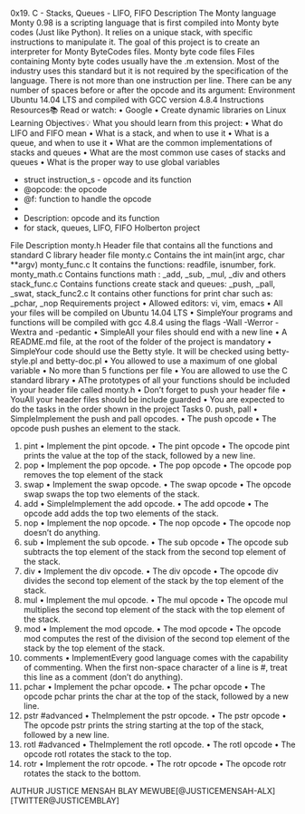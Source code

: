 0x19. C - Stacks, Queues - LIFO, FIFO
Description
The Monty language
Monty 0.98 is a scripting language that is first compiled into Monty byte codes (Just like Python). It relies on a unique stack, with specific instructions to manipulate it. The goal of this project is to create an interpreter for Monty ByteCodes files.
Monty byte code files
Files containing Monty byte codes usually have the .m extension. Most of the industry uses this standard but it is not required by the specification of the language. There is not more than one instruction per line. There can be any number of spaces before or after the opcode and its argument:
Environment
Ubuntu 14.04 LTS and compiled with GCC version 4.8.4
Instructions
Resources📚
Read or watch:
•	Google
•	Create dynamic libraries on Linux
Learning Objectives💡
What you should learn from this project:
•	What do LIFO and FIFO mean
•	What is a stack, and when to use it
•	What is a queue, and when to use it
•	What are the common implementations of stacks and queues
•	What are the most common use cases of stacks and queues
•	What is the proper way to use global variables
 * struct instruction_s - opcode and its function
 * @opcode: the opcode
 * @f: function to handle the opcode
 *
 * Description: opcode and its function
 * for stack, queues, LIFO, FIFO Holberton project
 
File	Description
monty.h	Header file that contains all the functions and standard C library header file
monty.c	Contains the int main(int argc, char **argv)
monty_func.c	It contains the functions: readfile, isnumber, fork.
monty_math.c	Contains functions math : _add, _sub, _mul, _div and others
stack_func.c	Contains functions create stack and queues: _push, _pall, _swat,
stack_func2.c	It contains other functions for print char such as: _pchar, _nop
Requirements project
•	Allowed editors: vi, vim, emacs
•	All your files will be compiled on Ubuntu 14.04 LTS
•	SimpleYour programs and functions will be compiled with gcc 4.8.4 using the flags -Wall -Werror -Wextra and -pedantic
•	SimpleAll your files should end with a new line
•	A README.md file, at the root of the folder of the project is mandatory
•	SimpleYour code should use the Betty style. It will be checked using betty-style.pl and betty-doc.pl
•	You allowed to use a maximum of one global variable
•	No more than 5 functions per file
•	You are allowed to use the C standard library
•	AThe prototypes of all your functions should be included in your header file called monty.h
•	Don’t forget to push your header file
•	YouAll your header files should be include guarded
•	You are expected to do the tasks in the order shown in the project
Tasks
0. push, pall
•	SimpleImplement the push and pall opcodes.
•	The push opcode
•	The opcode push pushes an element to the stack.
1. pint
•	Implement the pint opcode.
•	The pint opcode
•	The opcode pint prints the value at the top of the stack, followed by a new line.
2. pop
•	Implement the pop opcode.
•	The pop opcode
•	The opcode pop removes the top element of the stack
3. swap
•	Implement the swap opcode.
•	The swap opcode
•	The opcode swap swaps the top two elements of the stack.
4. add
•	SimpleImplement the add opcode.
•	The add opcode
•	The opcode add adds the top two elements of the stack.
5. nop
•	Implement the nop opcode.
•	The nop opcode
•	The opcode nop doesn’t do anything.
6. sub
•	Implement the sub opcode.
•	The sub opcode
•	The opcode sub subtracts the top element of the stack from the second top element of the stack.
7. div
•	Implement the div opcode.
•	The div opcode
•	The opcode div divides the second top element of the stack by the top element of the stack.
8. mul
•	Implement the mul opcode.
•	The mul opcode
•	The opcode mul multiplies the second top element of the stack with the top element of the stack.
9. mod
•	Implement the mod opcode.
•	The mod opcode
•	The opcode mod computes the rest of the division of the second top element of the stack by the top element of the stack.
10. comments
•	ImplementEvery good language comes with the capability of commenting. When the first non-space character of a line is #, treat this line as a comment (don’t do anything).
11. pchar
•	Implement the pchar opcode.
•	The pchar opcode
•	The opcode pchar prints the char at the top of the stack, followed by a new line.
12. pstr #advanced
•	TheImplement the pstr opcode.
•	The pstr opcode
•	The opcode pstr prints the string starting at the top of the stack, followed by a new line.
13. rotl #advanced
•	TheImplement the rotl opcode.
•	The rotl opcode
•	The opcode rotl rotates the stack to the top.
14. rotr
•	Implement the rotr opcode.
•	The rotr opcode
•	The opcode rotr rotates the stack to the bottom.

AUTHUR
JUSTICE MENSAH BLAY MEWUBE[@JUSTICEMENSAH-ALX][TWITTER@JUSTICEMBLAY]
